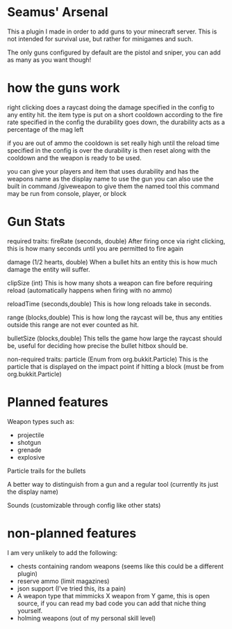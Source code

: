 # Seamus' Arsenal

This a plugin I made in order to add guns to your minecraft server.
This is not intended for survival use, but rather for minigames and such.

The only guns configured by default are the pistol and sniper, you can add as many as you want though!

# how the guns work
right clicking does a raycast doing the damage specified in the config to any entity hit.
the item type is put on a short cooldown according to the fire rate specified in the config
the durability goes down, the durability acts as a percentage of the mag left

if you are out of ammo the cooldown is set really high until the reload time specified in the config is over
the durability is then reset along with the cooldown and the weapon is ready to be used.

you can give your players and item that uses durability and has the weapons name as the display name to use the gun
you can also use the built in command /giveweapon <player> <item type> <gun name> to give them the named tool
this command may be run from console, player, or block

# Gun Stats
required traits:
fireRate (seconds, double)
After firing once via right clicking, this is how many seconds until you are permitted to fire again

damage (1/2 hearts, double)
When a bullet hits an entity this is how much damage the entity will suffer.

clipSize (int)
This is how many shots a weapon can fire before requiring reload (automatically happens when firing with no ammo)

reloadTime (seconds,double)
This is how long reloads take in seconds.

range (blocks,double)
This is how long the raycast will be, thus any entities outside this range are not ever counted as hit.

bulletSize (blocks,double)
This tells the game how large the raycast should be, useful for deciding how precise the bullet hitbox should be.

non-required traits:
particle (Enum from org.bukkit.Particle)
This is the particle that is displayed on the impact point if hitting a block (must be from org.bukkit.Particle)

# Planned features
Weapon types such as:
* projectile
* shotgun
* grenade
* explosive

Particle trails for the bullets

A better way to distinguish from a gun and a regular tool (currently its just the display name)

Sounds (customizable through config like other stats)

# non-planned features
I am very unlikely to add the following:
* chests containing random weapons (seems like this could be a different plugin)
* reserve ammo (limit magazines)
* json support (I've tried this, its a pain)
* A weapon type that mimmicks X weapon from Y game, this is open source, if you can read my bad code you can add that niche thing yourself.
* holming weapons (out of my personal skill level)